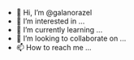 - 👋 Hi, I’m @galanorazel
- 👀 I’m interested in ...
- 🌱 I’m currently learning ...
- 💞️ I’m looking to collaborate on ...
- 📫 How to reach me ...

<!---
galanorazel/galanorazel is a ✨ special ✨ repository because its `README.md` (this file) appears on your GitHub profile.
You can click the Preview link to take a look at your changes.
--->
